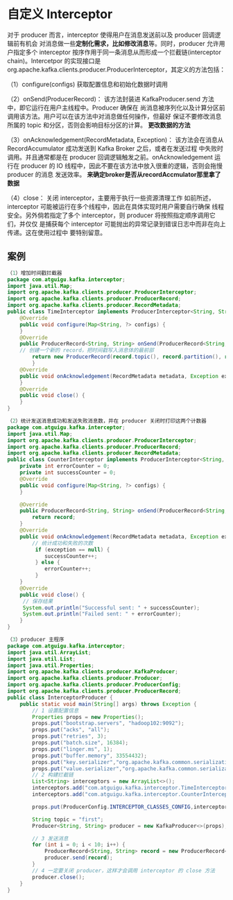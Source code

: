 # 自定义 Interceptor

对于 producer 而言，interceptor 使得用户在消息发送前以及 producer 回调逻辑前有机会 对消息做一些**定制化需求，比如修改消息**等。同时，producer 允许用户指定多个 interceptor 按序作用于同一条消息从而形成一个拦截链(interceptor chain)。Intercetpor 的实现接口是 org.apache.kafka.clients.producer.ProducerInterceptor，其定义的方法包括： 

（1）configure(configs) 获取配置信息和初始化数据时调用

（2）onSend(ProducerRecord)： 该方法封装进 KafkaProducer.send 方法中，即它运行在用户主线程中。Producer 确保在 尚消息被序列化以及计算分区前调用该方法。用户可以在该方法中对消息做任何操作，但最好 保证不要修改消息所属的 topic 和分区，否则会影响目标分区的计算。 **更改数据的方法**

（3）onAcknowledgement(RecordMetadata, Exception)： 该方法会在消息从 RecordAccumulator 成功发送到 Kafka Broker 之后，或者在发送过程 中失败时调用。并且通常都是在 producer 回调逻辑触发之前。onAcknowledgement 运行在 producer 的 IO 线程中，因此不要在该方法中放入很重的逻辑，否则会拖慢 producer 的消息 发送效率。 **来确定broker是否从recordAccmulator那里拿了数据**

（4）close： 关闭 interceptor，主要用于执行一些资源清理工作 如前所述，interceptor 可能被运行在多个线程中，因此在具体实现时用户需要自行确保 线程安全。另外倘若指定了多个 interceptor，则 producer 将按照指定顺序调用它们，并仅仅 是捕获每个 interceptor 可能抛出的异常记录到错误日志中而非在向上传递。这在使用过程中 要特别留意。

## 案例

```java
（1）增加时间戳拦截器
package com.atguigu.kafka.interceptor;
import java.util.Map;
import org.apache.kafka.clients.producer.ProducerInterceptor;
import org.apache.kafka.clients.producer.ProducerRecord;
import org.apache.kafka.clients.producer.RecordMetadata;
public class TimeInterceptor implements ProducerInterceptor<String, String> {
    @Override
    public void configure(Map<String, ?> configs) {
    }
    @Override
    public ProducerRecord<String, String> onSend(ProducerRecord<String, String> record) {
    // 创建一个新的 record，把时间戳写入消息体的最前部
        return new ProducerRecord(record.topic(), record.partition(), record.timestamp(), record.key(), System.currentTimeMillis() + "," + record.value().toString());
        }
    @Override
    public void onAcknowledgement(RecordMetadata metadata, Exception exception) {
    }
    @Override
    public void close() {
    }
}

```

```java
（2）统计发送消息成功和发送失败消息数，并在 producer 关闭时打印这两个计数器
package com.atguigu.kafka.interceptor;
import java.util.Map;
import org.apache.kafka.clients.producer.ProducerInterceptor;
import org.apache.kafka.clients.producer.ProducerRecord;
import org.apache.kafka.clients.producer.RecordMetadata;
public class CounterInterceptor implements ProducerInterceptor<String, String>{
    private int errorCounter = 0;
    private int successCounter = 0;
	@Override
    public void configure(Map<String, ?> configs) {
    }

	@Override
    public ProducerRecord<String, String> onSend(ProducerRecord<String, String> record) {
        return record;
    }
    @Override
    public void onAcknowledgement(RecordMetadata metadata, Exception exception) {
        // 统计成功和失败的次数
         if (exception == null) {
         	successCounter++;
         } else {
         	errorCounter++;
         }
    }
    @Override
    public void close() {
     // 保存结果
     System.out.println("Successful sent: " + successCounter);
     System.out.println("Failed sent: " + errorCounter);
    }
}
```

```java
（3）producer 主程序
package com.atguigu.kafka.interceptor;
import java.util.ArrayList;
import java.util.List;
import java.util.Properties;
import org.apache.kafka.clients.producer.KafkaProducer;
import org.apache.kafka.clients.producer.Producer;
import org.apache.kafka.clients.producer.ProducerConfig;
import org.apache.kafka.clients.producer.ProducerRecord;
public class InterceptorProducer {
    public static void main(String[] args) throws Exception {
        // 1 设置配置信息
        Properties props = new Properties();
        props.put("bootstrap.servers", "hadoop102:9092");
        props.put("acks", "all");
        props.put("retries", 3);
        props.put("batch.size", 16384);
        props.put("linger.ms", 1);
        props.put("buffer.memory", 33554432);
        props.put("key.serializer","org.apache.kafka.common.serialization.StringSerializer");
        props.put("value.serializer","org.apache.kafka.common.serialization.StringSerializer");
        // 2 构建拦截链
        List<String> interceptors = new ArrayList<>(); 
        interceptors.add("com.atguigu.kafka.interceptor.TimeInterceptor");
        interceptors.add("com.atguigu.kafka.interceptor.CounterInterceptor");

        props.put(ProducerConfig.INTERCEPTOR_CLASSES_CONFIG,interceptors);

        String topic = "first";
        Producer<String, String> producer = new KafkaProducer<>(props);

        // 3 发送消息
        for (int i = 0; i < 10; i++) {
            ProducerRecord<String, String> record = new ProducerRecord<>(topic, "message" + i);
            producer.send(record);
        }
        // 4 一定要关闭 producer，这样才会调用 interceptor 的 close 方法
        producer.close();
	}
}
```

